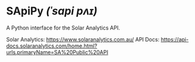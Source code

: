 # SApiPy _(ˈsapi pʌɪ)_
A Python interface for the Solar Analytics API.


Solar Analytics: https://www.solaranalytics.com.au/
API Docs: https://api-docs.solaranalytics.com/home.html?urls.primaryName=SA%20Public%20API
